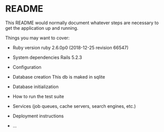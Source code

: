 # README

This README would normally document whatever steps are necessary to get the
application up and running.

Things you may want to cover:

* Ruby version
	ruby 2.6.0p0 (2018-12-25 revision 66547) 


* System dependencies
	Rails 5.2.3


* Configuration

* Database creation
	This db is maked in sqlite

* Database initialization

* How to run the test suite

* Services (job queues, cache servers, search engines, etc.)

* Deployment instructions

* ...
